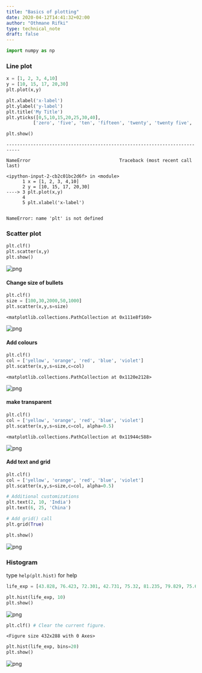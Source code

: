 ```yaml
---
title: "Basics of plotting"
date: 2020-04-12T14:41:32+02:00
author: "Othmane Rifki"
type: technical_note
draft: false
---
```


```python
import numpy as np
```

### Line plot


```python
x = [1, 2, 3, 4,10]
y = [10, 15, 17, 20,30]
plt.plot(x,y)

plt.xlabel('x-label')
plt.ylabel('y-label')
plt.title('My Title')
plt.yticks([0,5,10,15,20,25,30,40],
          ['zero', 'five', 'ten', 'fifteen', 'twenty', 'twenty five', 'thirty', 'fourty'])

plt.show()
```


    ---------------------------------------------------------------------------

    NameError                                 Traceback (most recent call last)

    <ipython-input-2-cb2c01bc2d6f> in <module>
          1 x = [1, 2, 3, 4,10]
          2 y = [10, 15, 17, 20,30]
    ----> 3 plt.plot(x,y)
          4 
          5 plt.xlabel('x-label')


    NameError: name 'plt' is not defined


### Scatter plot


```python
plt.clf()
plt.scatter(x,y)
plt.show()
```


    
![png](basicsplot_5_0.png)
    


#### Change size of bullets


```python
plt.clf()
size = [100,30,2000,50,1000]
plt.scatter(x,y,s=size)
```




    <matplotlib.collections.PathCollection at 0x111e8f160>




    
![png](basicsplot_7_1.png)
    


#### Add colours


```python
plt.clf()
col = ['yellow', 'orange', 'red', 'blue', 'violet']
plt.scatter(x,y,s=size,c=col)
```




    <matplotlib.collections.PathCollection at 0x1120e2128>




    
![png](basicsplot_9_1.png)
    


#### make transparent


```python
plt.clf()
col = ['yellow', 'orange', 'red', 'blue', 'violet']
plt.scatter(x,y,s=size,c=col, alpha=0.5)
```




    <matplotlib.collections.PathCollection at 0x11944c588>




    
![png](basicsplot_11_1.png)
    


#### Add text and grid


```python
plt.clf()
col = ['yellow', 'orange', 'red', 'blue', 'violet']
plt.scatter(x,y,s=size,c=col, alpha=0.5)

# Additional customizations
plt.text(2, 10, 'India')
plt.text(6, 25, 'China')

# Add grid() call
plt.grid(True)

plt.show()
```


    
![png](basicsplot_13_0.png)
    


### Histogram
type `help(plt.hist)` for help


```python
life_exp = [43.828, 76.423, 72.301, 42.731, 75.32, 81.235, 79.829, 75.635, 64.062, 79.441, 56.728, 65.554, 74.852, 50.728, 72.39, 73.005, 52.295, 49.58, 59.723, 50.43, 80.653, 44.74100000000001, 50.651, 78.553, 72.961, 72.889, 65.152, 46.462, 55.322, 78.782, 48.328, 75.748, 78.273, 76.486, 78.332, 54.791, 72.235, 74.994, 71.33800000000002, 71.878, 51.57899999999999, 58.04, 52.947, 79.313, 80.657, 56.735, 59.448, 79.406, 60.022, 79.483, 70.259, 56.007, 46.38800000000001, 60.916, 70.19800000000001, 82.208, 73.33800000000002, 81.757, 64.69800000000001, 70.65, 70.964, 59.545, 78.885, 80.745, 80.546, 72.567, 82.603, 72.535, 54.11, 67.297, 78.623, 77.58800000000002, 71.993, 42.592, 45.678, 73.952, 59.44300000000001, 48.303, 74.241, 54.467, 64.164, 72.801, 76.195, 66.803, 74.543, 71.164, 42.082, 62.069, 52.90600000000001, 63.785, 79.762, 80.204, 72.899, 56.867, 46.859, 80.196, 75.64, 65.483, 75.53699999999998, 71.752, 71.421, 71.688, 75.563, 78.098, 78.74600000000002, 76.442, 72.476, 46.242, 65.528, 72.777, 63.062, 74.002, 42.56800000000001, 79.972, 74.663, 77.926, 48.159, 49.339, 80.941, 72.396, 58.556, 39.613, 80.884, 81.70100000000002, 74.143, 78.4, 52.517, 70.616, 58.42, 69.819, 73.923, 71.777, 51.542, 79.425, 78.242, 76.384, 73.747, 74.249, 73.422, 62.698, 42.38399999999999, 43.487]
```


```python
plt.hist(life_exp, 10)
plt.show()
```


    
![png](basicsplot_16_0.png)
    



```python
plt.clf() # Clear the current figure.
```


    <Figure size 432x288 with 0 Axes>



```python
plt.hist(life_exp, bins=20)
plt.show()
```


    
![png](basicsplot_18_0.png)
    



```python

```
